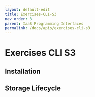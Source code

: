 ```yaml
---
layout: default-edit
title: Exercises-CLI-S3
nav_order: 3
parent: IaaS Programming Interfaces
permalink: /docs/apis/exercises-cli-s3
---
```


# Exercises CLI S3

## Installation

## Storage Lifecycle

